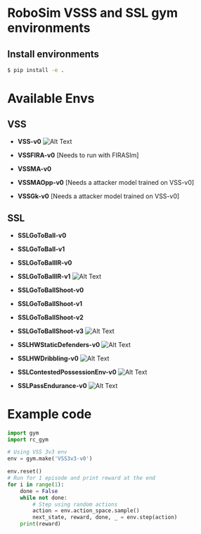 # RoboSim VSSS and SSL gym environments

## Install environments

```bash
$ pip install -e .
```
# Available Envs
## VSS
- **VSS-v0**
![Alt Text](resources/vss.gif)

- **VSSFIRA-v0** [Needs to run with FIRASIm]
- **VSSMA-v0**
- **VSSMAOpp-v0** [Needs a attacker model trained on VSS-v0]
- **VSSGk-v0** [Needs a attacker model trained on VSS-v0]
## SSL
- **SSLGoToBall-v0**
- **SSLGoToBall-v1**
- **SSLGoToBallIR-v0**
- **SSLGoToBallIR-v1**
![Alt Text](resources/gotoball.gif)

- **SSLGoToBallShoot-v0**
- **SSLGoToBallShoot-v1**
- **SSLGoToBallShoot-v2**
- **SSLGoToBallShoot-v3**
![Alt Text](resources/gotoshoot.gif)

- **SSLHWStaticDefenders-v0**
![Alt Text](resources/static.gif)

- **SSLHWDribbling-v0**
![Alt Text](resources/dribbling.gif)

- **SSLContestedPossessionEnv-v0**
![Alt Text](resources/contested_possession.gif)

- **SSLPassEndurance-v0**
![Alt Text](resources/pass_endurance.gif)

# Example code
```python
import gym
import rc_gym

# Using VSS 3v3 env
env = gym.make('VSS3v3-v0')

env.reset()
# Run for 1 episode and print reward at the end
for i in range(1):
    done = False
    while not done:
        # Step using random actions
        action = env.action_space.sample()
        next_state, reward, done, _ = env.step(action)
    print(reward)
```

